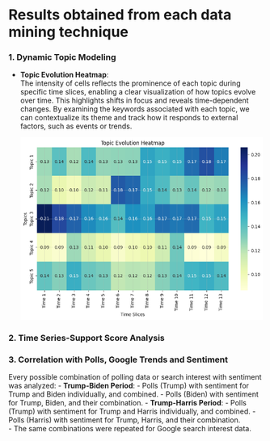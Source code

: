 # Results obtained from each data mining technique

### 1. **Dynamic Topic Modeling**
- **Topic Evolution Heatmap**:  
    The intensity of cells reflects the prominence of each topic during specific time slices, enabling a clear visualization of how topics evolve over time. This highlights shifts in focus and reveals time-dependent changes. By examining the keywords associated with each topic, we can contextualize its theme and track how it responds to external factors, such as events or trends. 

    ![](visualizations/topic_evolution_heatmap.png)


### 2. **Time Series-Support Score Analysis**


### 3. **Correlation with Polls, Google Trends and Sentiment**
Every possible combination of polling data or search interest with sentiment was analyzed:
         - **Trump-Biden Period**: 
            - Polls (Trump) with sentiment for Trump and Biden individually, and combined.
            - Polls (Biden) with sentiment for Trump, Biden, and their combination.
         - **Trump-Harris Period**: 
            - Polls (Trump) with sentiment for Trump and Harris individually, and combined.
            - Polls (Harris) with sentiment for Trump, Harris, and their combination.  
         - The same combinations were repeated for Google search interest data.  


